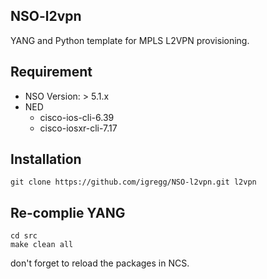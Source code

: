 ## NSO-l2vpn
YANG and Python template for MPLS L2VPN provisioning.

## Requirement

- NSO Version: \> 5.1.x
- NED
  - cisco-ios-cli-6.39
  - cisco-iosxr-cli-7.17
  
## Installation
```
git clone https://github.com/igregg/NSO-l2vpn.git l2vpn
```


## Re-complie YANG

```
cd src
make clean all
```

don't forget to reload the packages in NCS.
